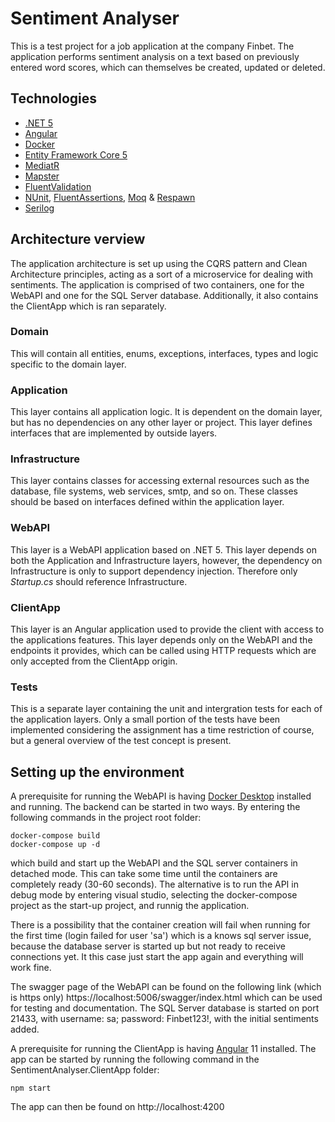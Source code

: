 ﻿ # Sentiment Analyser

This is a test project for a job application at the company Finbet. The application performs sentiment analysis on a text based on previously entered word scores, which can themselves be created, updated or deleted. 

## Technologies

* [.NET 5](https://dotnet.microsoft.com/download/dotnet/5.0)
* [Angular](https://angular.io/)
* [Docker](https://www.docker.com/)
* [Entity Framework Core 5](https://docs.microsoft.com/en-us/ef/core/)
* [MediatR](https://github.com/jbogard/MediatR)
* [Mapster](https://github.com/MapsterMapper/Mapster)
* [FluentValidation](https://fluentvalidation.net/)
* [NUnit](https://nunit.org/), [FluentAssertions](https://fluentassertions.com/), [Moq](https://github.com/moq) & [Respawn](https://github.com/jbogard/Respawn)
* [Serilog](https://serilog.net/)

## Architecture verview

The application architecture is set up using the CQRS pattern and Clean Architecture principles, acting as a sort of a microservice for dealing with sentiments. The application is comprised of two containers, one for the WebAPI and one for the SQL Server database. Additionally, it also contains the ClientApp which is ran separately.

### Domain

This will contain all entities, enums, exceptions, interfaces, types and logic specific to the domain layer.

### Application

This layer contains all application logic. It is dependent on the domain layer, but has no dependencies on any other layer or project. This layer defines interfaces that are implemented by outside layers.

### Infrastructure

This layer contains classes for accessing external resources such as the database, file systems, web services, smtp, and so on. These classes should be based on interfaces defined within the application layer.

### WebAPI

This layer is a WebAPI application based on .NET 5. This layer depends on both the Application and Infrastructure layers, however, the dependency on Infrastructure is only to support dependency injection. Therefore only *Startup.cs* should reference Infrastructure.

### ClientApp

This layer is an Angular application used to provide the client with access to the applications features. This layer depends only on the WebAPI and the endpoints it provides, which can be called using HTTP requests which are only accepted from the ClientApp origin. 

### Tests

This is a separate layer containing the unit and intergration tests for each of the application layers. Only a small portion of the tests have been implemented considering the assignment has a time restriction of course, but a general overview of the test concept is present.

## Setting up the environment

A prerequisite for running the WebAPI is having [Docker Desktop](https://www.docker.com/products/docker-desktop) installed and running. The backend can be started in two ways. By entering the following commands in the project root folder:

```
docker-compose build
docker-compose up -d
```
which build and start up the WebAPI and the SQL server containers in detached mode. This can take some time until the containers are completely ready (30-60 seconds). The alternative is to run the API in debug mode by entering visual studio, selecting the docker-compose project as the start-up project, and runnig the application. 

There is a possibility that the container creation will fail when running for the first time (login failed for user 'sa') which is a knows sql server issue, because the database server is started up but not ready to receive connections yet. It this case just start the app again and everything will work fine.

The swagger page of the WebAPI can be found on the following link (which is https only) https://localhost:5006/swagger/index.html which can be used for testing and documentation. The SQL Server database is started on port 21433, with username: sa; password: Finbet123!, with the initial sentiments added.

A prerequisite for running the ClientApp is having [Angular](https://angular.io/guide/setup-local) 11 installed. The app can be started by running the following command in the SentimentAnalyser.ClientApp folder:

```
npm start
```
The app can then be found on http://localhost:4200